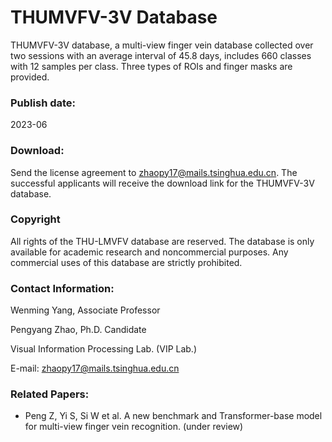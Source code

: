 # THUMVFV-3V Database

THUMVFV-3V database, a multi-view finger vein database collected over two sessions with an average interval of 45.8 days, includes 660 classes with 12 samples per class. Three types of ROIs and finger masks are provided.

### Publish date:
2023-06

### Download:
Send the license agreement to zhaopy17@mails.tsinghua.edu.cn. The successful applicants will receive the download link for the THUMVFV-3V database.

### Copyright
All rights of the THU-LMVFV database are reserved. The database is only available for academic research and noncommercial purposes. Any commercial uses of this database are strictly prohibited.

### Contact Information:

Wenming Yang, Associate Professor

Pengyang Zhao, Ph.D. Candidate


Visual Information Processing Lab. (VIP Lab.)

E-mail: zhaopy17@mails.tsinghua.edu.cn


### Related Papers:

- Peng Z, Yi S, Si W et al. A new benchmark and Transformer-base model for multi-view finger vein recognition. (under review)
